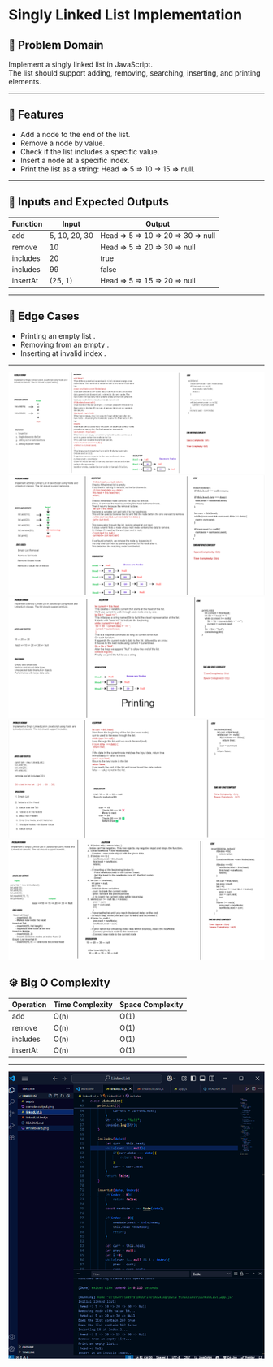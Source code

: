 


# Singly Linked List Implementation

## 🧠 Problem Domain

Implement a singly linked list in JavaScript.  
The list should support adding, removing, searching, inserting, and printing elements.

---

## 🧪 Features

- Add a node to the end of the list.
- Remove a node by value.
- Check if the list includes a specific value.
- Insert a node at a specific index.
- Print the list as a string: Head => 5 => 10 → 15 => null.

---

## 🔣 Inputs and Expected Outputs

| Function       | Input           | Output                      
|----------------|------------------|------------------------------
| add            | 5, 10, 20, 30   | Head => 5 => 10 => 20 => 30 => null   
| remove         | 10              | Head => 5 => 20 => 30 => null        
| includes       | 20              | true                        
| includes       | 99              | false                       
| insertAt       | (25, 1)         | Head => 5 => 15 => 20 => null   

---

## 🧪 Edge Cases

- Printing an empty list .
- Removing from an empty .
- Inserting at invalid index .

---

![Add operation](https://raw.githubusercontent.com/osamaaAlmahameed/challenges-and-data-structures./0799097a039e06a5c29494c0ffcd02e6e45a20f9/Linked-List-Implementation/add.png)
![Remove operation](https://raw.githubusercontent.com/osamaaAlmahameed/challenges-and-data-structures./0799097a039e06a5c29494c0ffcd02e6e45a20f9/Linked-List-Implementation/removing.png)
![Print operation](https://raw.githubusercontent.com/osamaaAlmahameed/challenges-and-data-structures./0799097a039e06a5c29494c0ffcd02e6e45a20f9/Linked-List-Implementation/printList.png)
![Includes operation](https://raw.githubusercontent.com/osamaaAlmahameed/challenges-and-data-structures./0799097a039e06a5c29494c0ffcd02e6e45a20f9/Linked-List-Implementation/includes.png)
![insert operation](https://raw.githubusercontent.com/osamaaAlmahameed/challenges-and-data-structures./0799097a039e06a5c29494c0ffcd02e6e45a20f9/Linked-List-Implementation/insertAt.png)

## ⚙️ Big O Complexity

| Operation   | Time Complexity | Space Complexity |
|-------------|------------------|-------------------|
| add         | O(n)             | O(1)              |
| remove      | O(n)             | O(1)              |
| includes    | O(n)             | O(1)              |
| insertAt    | O(n)             | O(1)              |

---

![output](https://github.com/osamaaAlmahameed/challenges-and-data-structures./raw/main/Linked-List-Implementation/console-output.png)
